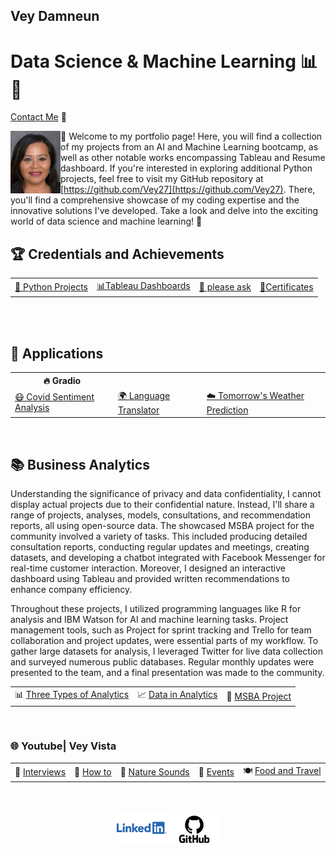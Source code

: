 ## Vey Damneun
# Data Science & Machine Learning 📊🤖
[Contact Me](https://www.cognitoforms.com/CodeFarms1/CONTACTME) 💬

<div style="position: relative;">
  <img src="./assets/vey5.JPG" alt="Vey Damneun" width="80" height="100" align="left">
</div>

👋 Welcome to my portfolio page! Here, you will find a collection of my projects from an AI and Machine Learning bootcamp, as well as other notable works encompassing Tableau and Resume dashboard. If you're interested in exploring additional Python projects, feel free to visit my GitHub repository at [https://github.com/Vey27](https://github.com/Vey27). There, you'll find a comprehensive showcase of my coding expertise and the innovative solutions I've developed. Take a look and delve into the exciting world of data science and machine learning! 🚀
<br>
<h2>🏆 Credentials and Achievements</h2>
<table>
  <tr>
    <td><a href="https://www.datascienceportfol.io/Vey">🤖 Python Projects</a></td>
    <td><a href="https://public.tableau.com/app/profile/vey.damneun5377">📊Tableau Dashboards</a></td>
    <td><a href='https://www.cognitoforms.com/CodeFarms1/CONTACTME'>📄 please ask</a></td>
    <td><a href="https://www.cognitoforms.com/CodeFarms1/CaltechAIMachineLearning">📜Certificates</a></td>
  </tr>
</table>

<br>
<br>
<h2>🚀 Applications</h2>
<table>
  <tr>
    <th>🔥 Gradio</th>
  </tr>
  <tr>
    <td><a href="https://veyvey-covidsentiment.hf.space">😷 Covid Sentiment Analysis</a></td>
    <td><a href="https://veyvey-test.hf.space">🌍 Language Translator</a></td>
    <td><a href="https://veyvey-predict-weather.hf.space">☁️ Tomorrow's Weather Prediction</a></td>
  </tr>
</table>
<br>
<h2>📚 Business Analytics</h2>
<table>
<p>Understanding the significance of privacy and data confidentiality, I cannot display actual projects due to their confidential nature. Instead, I'll share a range of projects, analyses, models, consultations, and recommendation reports, all using open-source data. The showcased MSBA project for the community involved a variety of tasks. This included producing detailed consultation reports, conducting regular updates and meetings, creating datasets, and developing a chatbot integrated with Facebook Messenger for real-time customer interaction. Moreover, I designed an interactive dashboard using Tableau and provided written recommendations to enhance company efficiency.

Throughout these projects, I utilized programming languages like R for analysis and IBM Watson for AI and machine learning tasks. Project management tools, such as Project for sprint tracking and Trello for team collaboration and project updates, were essential parts of my workflow. To gather large datasets for analysis, I leveraged Twitter for live data collection and surveyed numerous public databases. Regular monthly updates were presented to the team, and a final presentation was made to the community.</p>
  <tr>
    <td>📊 <a href="https://1drv.ms/i/s!AoRrTjl22F1v2HgYAc-73MyLy27k?e=ZfAdRD">Three Types of Analytics</a></td>
    <td>📈 <a href="https://1drv.ms/i/s!AoRrTjl22F1v2QwE0MZEHu_d0oup?e=ArcHbY">Data in Analytics</a></td> 
    <td>🧪 <a href="https://1drv.ms/i/s!AoRrTjl22F1v2Q3m9Lnh2lVDqwSJ?e=H7vXHQ">MSBA Project</a></td>
  </tr>
</table>
<br>
<h3>🌐 Youtube| Vey Vista</h3>
<table>
  <tr>
    <td>🎤 <a href="">Interviews</a></td>       
    <td>🔧 <a href="">How to</a></td> 
    <td>👔 <a href="https://www.youtube.com/channel/UC-ZUgP20fT6jkPL1MV6D6Ew">Nature Sounds</a></td>
    <td>🎉 <a href="">Events</a></td>         
    <td>🍽️ <a href="">Food and Travel</a></td> 
  </tr>
</table>
<br>
<br>
<div align="center">
  <a href="linkedin.com/in/vey-d-20b27a119" style="text-decoration: none;">
    <img src="./assets/Logo-Linkedin.png" alt="LinkedIn" width="80">
  </a> 
  
  <a href="https://github.com/Vey27" style="text-decoration: none;">
    <img src="./assets/GitHub-Logo.png" alt="GitHub" width="80">
  </a>
  
  </div>
